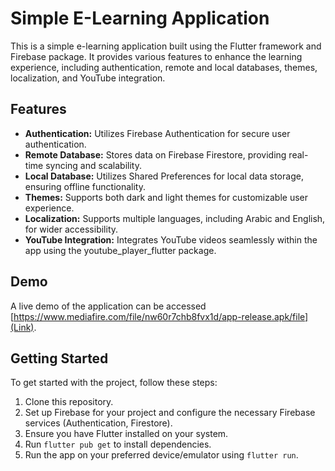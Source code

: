 # Simple E-Learning Application

This is a simple e-learning application built using the Flutter framework and Firebase package. It provides various features to enhance the learning experience, including authentication, remote and local databases, themes, localization, and YouTube integration.

## Features

- **Authentication:** Utilizes Firebase Authentication for secure user authentication.
- **Remote Database:** Stores data on Firebase Firestore, providing real-time syncing and scalability.
- **Local Database:** Utilizes Shared Preferences for local data storage, ensuring offline functionality.
- **Themes:** Supports both dark and light themes for customizable user experience.
- **Localization:** Supports multiple languages, including Arabic and English, for wider accessibility.
- **YouTube Integration:** Integrates YouTube videos seamlessly within the app using the youtube_player_flutter package.

## Demo

A live demo of the application can be accessed [https://www.mediafire.com/file/nw60r7chb8fvx1d/app-release.apk/file](Link).

## Getting Started

To get started with the project, follow these steps:

1. Clone this repository.
2. Set up Firebase for your project and configure the necessary Firebase services (Authentication, Firestore).
3. Ensure you have Flutter installed on your system.
4. Run `flutter pub get` to install dependencies.
5. Run the app on your preferred device/emulator using `flutter run`.
